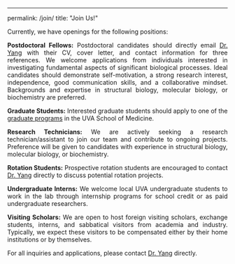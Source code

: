 ---
permalink: /join/
title: "Join Us!"

Currently, we have openings for the following positions:  


<p style="text-align: justify;">
<strong>Postdoctoral Fellows:</strong> Postdoctoral candidates should directly email <a href="mailto:wfw7nc@virginia.edu">Dr. Yang</a> with their CV, cover letter, and contact information for three references. We welcome applications from individuals interested in investigating fundamental aspects of significant biological processes. Ideal candidates should demonstrate self-motivation, a strong research interest, independence, good communication skills, and a collaborative mindset. Backgrounds and expertise in structural biology, molecular biology, or biochemistry are preferred.
  </p>
<p style="text-align: justify;">
<strong>Graduate Students:</strong> Interested graduate students should apply to one of the <a href="https://med.virginia.edu/bims/programs/">graduate programs</a> in the UVA School of Medicine.
  </p>
<p style="text-align: justify;">
<strong>Research Technicians:</strong> We are actively seeking a research technician/assistant to join our team and contribute to ongoing projects. Preference will be given to candidates with experience in structural biology, molecular biology, or biochemistry.
  </p>
<p style="text-align: justify;">
<strong>Rotation Students:</strong> Prospective rotation students are encouraged to contact <a href="mailto:wfw7nc@virginia.edu">Dr. Yang</a> directly to discuss potential rotation projects.
  </p>
<p style="text-align: justify;">
<strong>Undergraduate Interns:</strong> We welcome local UVA undergraduate students to work in the lab through internship programs for school credit or as paid undergraduate researchers.
  </p>
<p style="text-align: justify;">
<strong>Visiting Scholars:</strong> We are open to host foreign visiting scholars, exchange students, interns, and sabbatical visitors from academia and industry. Typically, we expect these visitors to be compensated either by their home institutions or by themselves.
</p>

For all inquiries and applications, please contact <a href="mailto:wfw7nc@virginia.edu">Dr. Yang</a> directly.

